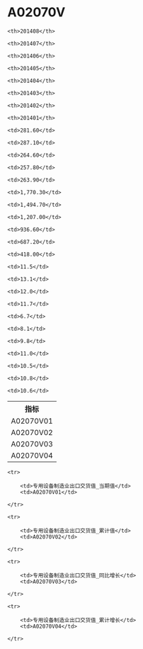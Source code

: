 A02070V
======


<table>

<tr>
    <th>指标</th>
    
    <th>201408</th>
    
    <th>201407</th>
    
    <th>201406</th>
    
    <th>201405</th>
    
    <th>201404</th>
    
    <th>201403</th>
    
    <th>201402</th>
    
    <th>201401</th>
    
</tr>


<tr>
    <td>A02070V01</td>
    
    <td>281.60</td>
    
    <td>287.10</td>
    
    <td>264.60</td>
    
    <td>257.80</td>
    
    <td>263.90</td>
    

</tr>

<tr>
    <td>A02070V02</td>
    
    <td>1,770.30</td>
    
    <td>1,494.70</td>
    
    <td>1,207.00</td>
    
    <td>936.60</td>
    
    <td>687.20</td>
    
    <td>418.00</td>
    

</tr>

<tr>
    <td>A02070V03</td>
    
    <td>11.5</td>
    
    <td>13.1</td>
    
    <td>12.0</td>
    
    <td>11.7</td>
    
    <td>6.7</td>
    

</tr>

<tr>
    <td>A02070V04</td>
    
    <td>8.1</td>
    
    <td>9.8</td>
    
    <td>11.0</td>
    
    <td>10.5</td>
    
    <td>10.8</td>
    
    <td>10.6</td>
    

</tr>


</table>

<table>
    
    <tr>

        <td>专用设备制造业出口交货值_当期值</td>
        <td>A02070V01</td>

    </tr>
    
    <tr>

        <td>专用设备制造业出口交货值_累计值</td>
        <td>A02070V02</td>

    </tr>
    
    <tr>

        <td>专用设备制造业出口交货值_同比增长</td>
        <td>A02070V03</td>

    </tr>
    
    <tr>

        <td>专用设备制造业出口交货值_累计增长</td>
        <td>A02070V04</td>

    </tr>
    
</table>